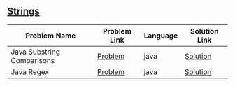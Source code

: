 ## [Strings](https://www.hackerrank.com/domains/java/java-strings)

Problem Name|Problem Link|Language|Solution Link
---|---|---|---
Java Substring Comparisons|[Problem](https://www.hackerrank.com/challenges/java-string-compare/problem)|java|[Solution](./Java-Substring-Comparisons.java)
Java Regex|[Problem](https://www.hackerrank.com/challenges/java-regex/problem)|java|[Solution](./Java-Regex.java)
